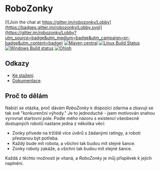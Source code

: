 # RoboZonky

[![Join the chat at https://gitter.im/robozonky/Lobby](https://badges.gitter.im/robozonky/Lobby.svg)](https://gitter.im/robozonky/Lobby?utm_source=badge&utm_medium=badge&utm_campaign=pr-badge&utm_content=badge)
[![Maven central](https://maven-badges.herokuapp.com/maven-central/com.github.triceo.robozonky/robozonky-app/badge.svg)](http://search.maven.org/#search|ga|1|robozonky-)
[![Linux Build Status](https://travis-ci.org/triceo/robozonky.svg)](https://travis-ci.org/triceo/robozonky)
[![Windows Build status](https://ci.appveyor.com/api/projects/status/5okjq7ms19pn4kpr?svg=true)](https://ci.appveyor.com/project/triceo/robozonky)
[![Ohloh](https://www.ohloh.net/p/robozonky/widgets/project_thin_badge.gif)](https://www.ohloh.net/p/robozonky)

## Odkazy

* [Ke stažení](http://triceo.github.io/robozonky/).
* [Dokumentace](https://github.com/triceo/robozonky/wiki).

## Proč to dělám

Nabízí se otázka, proč dávám _RoboZonky_ k dispozici zdarma a zbavuji se tak své "konkurenční výhody." Je to 
jednoduché - jsem motivován snahou vyrovnat startovní pole. Podle mého názoru s existencí všeobecně dostupných robotů 
nastane jedna z několika věcí:
* Zonky přivede na tržiště více úvěrů s žádanými ratingy, a roboti přestanou být potřeba.
* Každý bude mít robota, a všichni tak budou mít stejné šance.
* Zonky roboty zakáže, a všichni tak budou mít stejné šance.

Každá z těchto možností je vítaná, a _RoboZonky_ je můj příspěvek k jejich naplnění.
